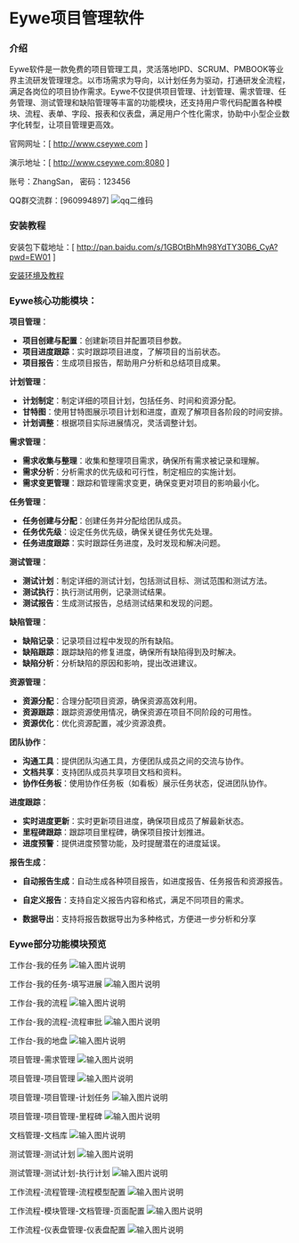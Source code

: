 ﻿# Eywe项目管理软件

### 介绍

Eywe软件是一款免费的项目管理工具，灵活落地IPD、SCRUM、PMBOOK等业界主流研发管理理念。以市场需求为导向，以计划任务为驱动，打通研发全流程，满足各岗位的项目协作需求。Eywe不仅提供项目管理、计划管理、需求管理、任务管理、测试管理和缺陷管理等丰富的功能模块，还支持用户零代码配置各种模块、流程、表单、字段、报表和仪表盘，满足用户个性化需求，协助中小型企业数字化转型，让项目管理更高效。


官网网址：[ <a href="http://www.cseywe.com" target="_blank">http://www.cseywe.com</a> ]

演示地址：[ <a href="http://www.cseywe.com:8080" target="_blank">http://www.cseywe.com:8080</a> ]

账号：ZhangSan， 密码：123456

QQ群交流群：[960994897]
![qq二维码](https://github.com/EyweSoft/EyweSoft/assets/173810617/317a81bd-0022-4d62-908e-b996131377d7)




### 安装教程

安装包下载地址：[ <a href="http://pan.baidu.com/s/1GBOtBhMh98YdTY30B6_CyA?pwd=EW01" target="_blank">http://pan.baidu.com/s/1GBOtBhMh98YdTY30B6_CyA?pwd=EW01</a> ]

<a href="https://gitee.com/eywe-butler/eywe/wikis/%E5%AE%89%E8%A3%85%E7%8E%AF%E5%A2%83%E5%8F%8A%E6%95%99%E7%A8%8B" target="_blank">安装环境及教程</a> 




### Eywe核心功能模块：

   **项目管理**：

   - **项目创建与配置**：创建新项目并配置项目参数。
   - **项目进度跟踪**：实时跟踪项目进度，了解项目的当前状态。
   - **项目报告**：生成项目报告，帮助用户分析和总结项目成果。

   **计划管理**：

   - **计划制定**：制定详细的项目计划，包括任务、时间和资源分配。
   - **甘特图**：使用甘特图展示项目计划和进度，直观了解项目各阶段的时间安排。
   - **计划调整**：根据项目实际进展情况，灵活调整计划。

   **需求管理**：

   - **需求收集与整理**：收集和整理项目需求，确保所有需求被记录和理解。
   - **需求分析**：分析需求的优先级和可行性，制定相应的实施计划。
   - **需求变更管理**：跟踪和管理需求变更，确保变更对项目的影响最小化。

   **任务管理**：

   - **任务创建与分配**：创建任务并分配给团队成员。
   - **任务优先级**：设定任务优先级，确保关键任务优先处理。
   - **任务进度跟踪**：实时跟踪任务进度，及时发现和解决问题。

   **测试管理**：

   - **测试计划**：制定详细的测试计划，包括测试目标、测试范围和测试方法。
   - **测试执行**：执行测试用例，记录测试结果。
   - **测试报告**：生成测试报告，总结测试结果和发现的问题。

   **缺陷管理**：

   - **缺陷记录**：记录项目过程中发现的所有缺陷。
   - **缺陷跟踪**：跟踪缺陷的修复进度，确保所有缺陷得到及时解决。
   - **缺陷分析**：分析缺陷的原因和影响，提出改进建议。

   **资源管理**：

   - **资源分配**：合理分配项目资源，确保资源高效利用。
   - **资源跟踪**：跟踪资源使用情况，确保资源在项目不同阶段的可用性。
   - **资源优化**：优化资源配置，减少资源浪费。

   **团队协作**：

   - **沟通工具**：提供团队沟通工具，方便团队成员之间的交流与协作。
   - **文档共享**：支持团队成员共享项目文档和资料。
   - **协作任务板**：使用协作任务板（如看板）展示任务状态，促进团队协作。

   **进度跟踪**：

   - **实时进度更新**：实时更新项目进度，确保项目成员了解最新状态。
   - **里程碑跟踪**：跟踪项目里程碑，确保项目按计划推进。
   - **进度预警**：提供进度预警功能，及时提醒潜在的进度延误。

   **报告生成**：

   - **自动报告生成**：自动生成各种项目报告，如进度报告、任务报告和资源报告。

   - **自定义报告**：支持自定义报告内容和格式，满足不同项目的需求。

   - **数据导出**：支持将报告数据导出为多种格式，方便进一步分析和分享

     


   ### Eywe部分功能模块预览

工作台-我的任务
![输入图片说明](images/%E6%88%91%E7%9A%84%E4%BB%BB%E5%8A%A1.png)

工作台-我的任务-填写进展
![输入图片说明](images/%E5%A1%AB%E5%86%99%E8%BF%9B%E5%B1%95.png)

工作台-我的流程
![输入图片说明](images/%E6%88%91%E7%9A%84%E6%B5%81%E7%A8%8B.png)

工作台-我的流程-流程审批
![输入图片说明](images/%E6%B5%81%E7%A8%8B%E5%AE%A1%E6%89%B9.png)

工作台-我的地盘
![输入图片说明](images/%E6%88%91%E7%9A%84%E5%9C%B0%E7%9B%98.png)

项目管理-需求管理
![输入图片说明](images/%E9%9C%80%E6%B1%82%E7%AE%A1%E7%90%86.png)

项目管理-项目管理
![输入图片说明](images/%E9%A1%B9%E7%9B%AE%E7%AE%A1%E7%90%86.png)

项目管理-项目管理-计划任务
![输入图片说明](images/%E8%AE%A1%E5%88%92%E4%BB%BB%E5%8A%A1.png)

项目管理-项目管理-里程碑
![输入图片说明](images/%E9%87%8C%E7%A8%8B%E7%A2%91.png)

文档管理-文档库
![输入图片说明](images/%E6%96%87%E6%A1%A3%E5%BA%93.png)

测试管理-测试计划
![输入图片说明](images/%E6%B5%8B%E8%AF%95%E8%AE%A1%E5%88%92.png)

测试管理-测试计划-执行计划
![输入图片说明](images/%E6%89%A7%E8%A1%8C%E8%AE%A1%E5%88%92.png)

工作流程-流程管理-流程模型配置
![输入图片说明](images/%E6%B5%81%E7%A8%8B%E6%A8%A1%E5%9E%8B%E9%85%8D%E7%BD%AE.png)

工作流程-模块管理-文档管理-页面配置
![输入图片说明](images/%E9%A1%B5%E9%9D%A2%E9%85%8D%E7%BD%AE.png)

工作流程-仪表盘管理-仪表盘配置
![输入图片说明](images/%E4%BB%AA%E8%A1%A8%E7%9B%98%E9%85%8D%E7%BD%AE.png)
